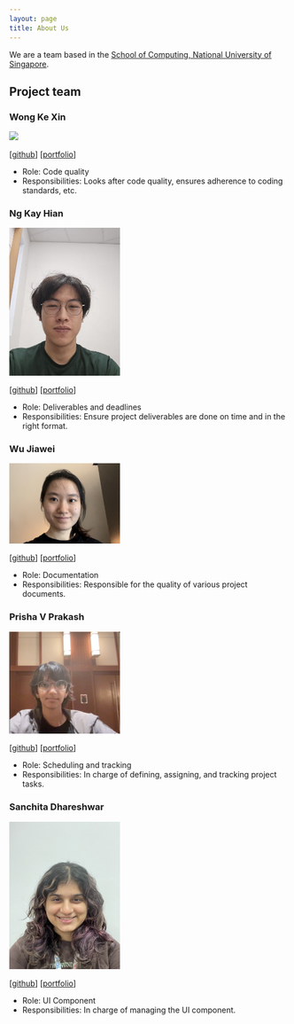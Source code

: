 ```yaml
---
layout: page
title: About Us
---
```


We are a team based in the [School of Computing, National University of Singapore](https://www.comp.nus.edu.sg).

## Project team

### Wong Ke Xin

<img src="images/wkxcass.png" width="200px">

[[github](https://github.com/wkxcass)]
[[portfolio](team/wkxcass.md)]

* Role: Code quality
* Responsibilities: Looks after code quality, ensures adherence to coding standards, etc.

### Ng Kay Hian

<img src="images/k-hian.png" width="200px">

[[github](http://github.com/k-hian)]
[[portfolio](team/k-hian.md)]

* Role: Deliverables and deadlines
* Responsibilities: Ensure project deliverables are done on time and in the right format.

### Wu Jiawei

<img src="images/wujiaweijoanna.png" width="200px">

[[github](http://github.com/wujiaweijoanna)]
[[portfolio](team/wujiaweijoanna.md)]

* Role: Documentation
* Responsibilities: Responsible for the quality of various project documents.

### Prisha V Prakash

<img src="images/prishavp.png" width="200px">

[[github](http://github.com/PrishaVP)]
[[portfolio](team/prishavp.md)]

* Role: Scheduling and tracking
* Responsibilities: In charge of defining, assigning, and tracking project tasks.

### Sanchita Dhareshwar

<img src="images/sannie-beep.png" width="200px">

[[github](http://github.com/sannie-beep)]
[[portfolio](team/sannie-beep.md)]

* Role: UI Component
* Responsibilities: In charge of managing the UI component.
